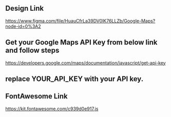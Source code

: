 ## Design Link

https://www.figma.com/file/HuauCfrLa39DV0lK76LLZb/Google-Maps?node-id=0%3A2



## Get your Google Maps API Key from below link and follow steps 

https://developers.google.com/maps/documentation/javascript/get-api-key



## replace YOUR_API_KEY with your API key. 

  <script async defer src="https://maps.googleapis.com/maps/api/js?key=YOUR_API_KEY&callback=initMap"
  type="text/javascript"></script>




## FontAwesome Link

https://kit.fontawesome.com/c939d0e917.js

